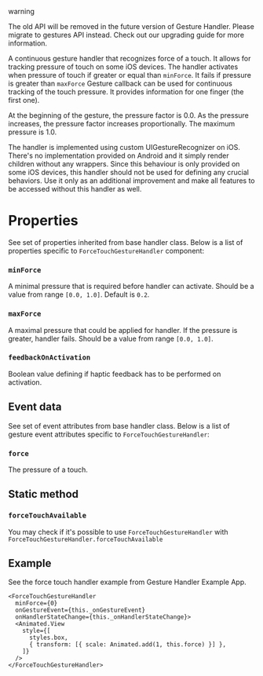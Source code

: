 warning

The old API will be removed in the future version of Gesture Handler. Please migrate to gestures API instead. Check out our upgrading guide for more information.

A continuous gesture handler that recognizes force of a touch. It allows for tracking pressure of touch on some iOS devices. The handler activates when pressure of touch if greater or equal than `minForce`. It fails if pressure is greater than `maxForce` Gesture callback can be used for continuous tracking of the touch pressure. It provides information for one finger (the first one).

At the beginning of the gesture, the pressure factor is 0.0. As the pressure increases, the pressure factor increases proportionally. The maximum pressure is 1.0.

The handler is implemented using custom UIGestureRecognizer on iOS. There's no implementation provided on Android and it simply render children without any wrappers. Since this behaviour is only provided on some iOS devices, this handler should not be used for defining any crucial behaviors. Use it only as an additional improvement and make all features to be accessed without this handler as well.

# Properties

See set of properties inherited from base handler class. Below is a list of properties specific to `ForceTouchGestureHandler` component:

### `minForce`

A minimal pressure that is required before handler can activate. Should be a value from range `[0.0, 1.0]`. Default is `0.2`.

### `maxForce`

A maximal pressure that could be applied for handler. If the pressure is greater, handler fails. Should be a value from range `[0.0, 1.0]`.

### `feedbackOnActivation`

Boolean value defining if haptic feedback has to be performed on activation.

## Event data

See set of event attributes from base handler class. Below is a list of gesture event attributes specific to `ForceTouchGestureHandler`:

### `force`

The pressure of a touch.

## Static method

### `forceTouchAvailable`

You may check if it's possible to use `ForceTouchGestureHandler` with `ForceTouchGestureHandler.forceTouchAvailable`

## Example

See the force touch handler example from Gesture Handler Example App.

```
<ForceTouchGestureHandler
  minForce={0}
  onGestureEvent={this._onGestureEvent}
  onHandlerStateChange={this._onHandlerStateChange}>
  <Animated.View
    style={[
      styles.box,
      { transform: [{ scale: Animated.add(1, this.force) }] },
    ]}
  />
</ForceTouchGestureHandler>
```
